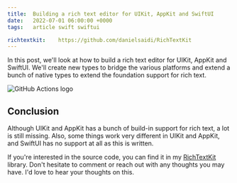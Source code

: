 ```yaml
---
title:  Building a rich text editor for UIKit, AppKit and SwiftUI
date:   2022-07-01 06:00:00 +0000
tags:   article swift swiftui

richtextkit:    https://github.com/danielsaidi/RichTextKit
---
```


In this post, we'll look at how to build a rich text editor for UIKit, AppKit and SwiftUI. We'll create new types to bridge the various platforms and extend a bunch of native types to extend the foundation support for rich text.

![GitHub Actions logo]({{page.image}})

## Conclusion

Although UIKit and AppKit has a bunch of build-in support for rich text, a lot is still missing. Also, some things work very different in UIKit and AppKit, and SwiftUI has no support at all as this is written.

If you're interested in the source code, you can find it in my [RichTextKit]({{page.richtextkit}}) library. Don't hesitate to comment or reach out with any thoughts you may have. I'd love to hear your thoughts on this.